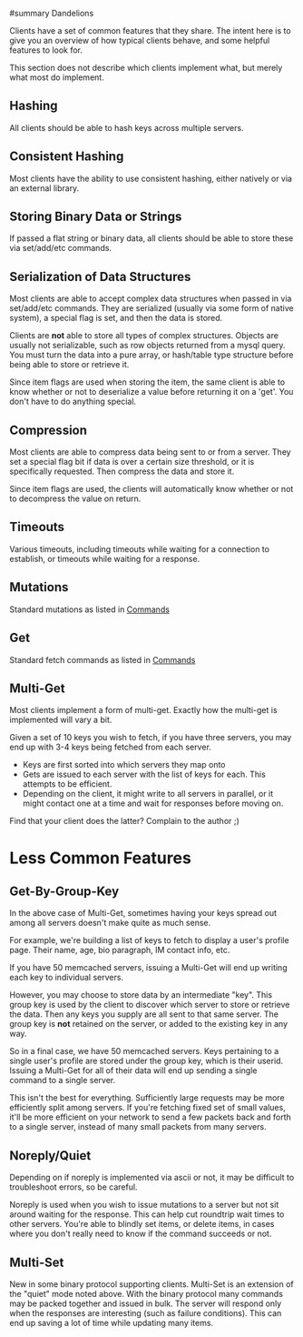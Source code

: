 ﻿#summary Dandelions



Clients have a set of common features that they share. The intent here is to give you an overview of how typical clients behave, and some helpful features to look for.

This section does not describe which clients implement what, but merely what most do implement.

## Hashing ##

All clients should be able to hash keys across multiple servers.

## Consistent Hashing ##

Most clients have the ability to use consistent hashing, either natively or via an external library.

## Storing Binary Data or Strings ##

If passed a flat string or binary data, all clients should be able to store these via set/add/etc commands.

## Serialization of Data Structures ##

Most clients are able to accept complex data structures when passed in via set/add/etc commands. They are serialized (usually via some form of native system), a special flag is set, and then the data is stored.

Clients are **not** able to store all types of complex structures. Objects are usually not serializable, such as row objects returned from a mysql query. You must turn the data into a pure array, or hash/table type structure before being able to store or retrieve it.

Since item flags are used when storing the item, the same client is able to know whether or not to deserialize a value before returning it on a 'get'. You don't have to do anything special.

## Compression ##

Most clients are able to compress data being sent to or from a server. They set a special flag bit if data is over a certain size threshold, or it is specifically requested. Then compress the data and store it.

Since item flags are used, the clients will automatically know whether or not to decompress the value on return.

## Timeouts ##

Various timeouts, including timeouts while waiting for a connection to establish, or timeouts while waiting for a response.

## Mutations ##

Standard mutations as listed in [Commands](NewCommands.md)

## Get ##

Standard fetch commands as listed in [Commands](NewCommands.md)

## Multi-Get ##

Most clients implement a form of multi-get. Exactly how the multi-get is implemented will vary a bit.

Given a set of 10 keys you wish to fetch, if you have three servers, you may end up with 3-4 keys being fetched from each server.

  * Keys are first sorted into which servers they map onto
  * Gets are issued to each server with the list of keys for each. This attempts to be efficient.
  * Depending on the client, it might write to all servers in parallel, or it might contact one at a time and wait for responses before moving on.

Find that your client does the latter? Complain to the author ;)

# Less Common Features #

## Get-By-Group-Key ##

In the above case of Multi-Get, sometimes having your keys spread out among all servers doesn't make quite as much sense.

For example, we're building a list of keys to fetch to display a user's profile page. Their name, age, bio paragraph, IM contact info, etc.

If you have 50 memcached servers, issuing a Multi-Get will end up writing each key to individual servers.

However, you may choose to store data by an intermediate "key". This group key is used by the client to discover which server to store or retrieve the data.  Then any keys you supply are all sent to that same server. The group key is **not** retained on the server, or added to the existing key in any way.

So in a final case, we have 50 memcached servers. Keys pertaining to a single user's profile are stored under the group key, which is their userid. Issuing a Multi-Get for all of their data will end up sending a single command to a single server.

This isn't the best for everything. Sufficiently large requests may be more efficiently split among servers. If you're fetching fixed set of small values, it'll be more efficient on your network to send a few packets back and forth to a single server, instead of many small packets from many servers.

## Noreply/Quiet ##

Depending on if noreply is implemented via ascii or not, it may be difficult to troubleshoot errors, so be careful.

Noreply is used when you wish to issue mutations to a server but not sit around waiting for the response. This can help cut roundtrip wait times to other servers. You're able to blindly set items, or delete items, in cases where you don't really need to know if the command succeeds or not.

## Multi-Set ##

New in some binary protocol supporting clients. Multi-Set is an extension of the "quiet" mode noted above. With the binary protocol many commands may be packed together and issued in bulk. The server will respond only when the responses are interesting (such as failure conditions). This can end up saving a lot of time while updating many items.